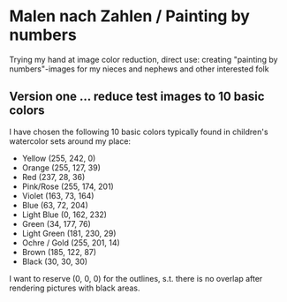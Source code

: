 # Malen nach Zahlen / Painting by numbers

Trying my hand at image color reduction, direct use: creating "painting by numbers"-images for my nieces and nephews and other interested folk

## Version one ... reduce test images to 10 basic colors

I have chosen the following 10 basic colors typically found in children's watercolor sets around my place:
- Yellow (255, 242, 0)
- Orange (255, 127, 39)
- Red (237, 28, 36)
- Pink/Rose (255, 174, 201)
- Violet (163, 73, 164)
- Blue (63, 72, 204)
- Light Blue (0, 162, 232)
- Green (34, 177, 76)
- Light Green (181, 230, 29)
- Ochre / Gold (255, 201, 14)
- Brown (185, 122, 87)
- Black (30, 30, 30)

I want to reserve (0, 0, 0) for the outlines, s.t. there is no overlap after rendering pictures with black areas.